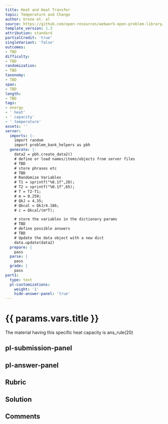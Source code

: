 ```yaml
---
title: Heat and Heat Transfer
topic: Temperature and Change
author: Urone et. al
source: https://github.com/open-resources/webwork-open-problem-library/tree/master/Contrib/BrockPhysics/College_Physics_Urone/14.Heat_and_Heat_Transfer/14-02.Temperature_and_Change/NU_U17_14_02_006.pg
template_version: 1.3
attribution: standard
partialCredit: 'true'
singleVariant: 'false'
outcomes:
- TBD
difficulty:
- TBD
randomization:
- TBD
taxonomy:
- TBD
span:
- TBD
length:
- TBD
tags:
- energy
- ' heat'
- ' capacity'
- ' temperature'
assets: ''
server:
  imports: |-
    import random
    import problem_bank_helpers as pbh
  generate: |-
    data2 = pbh.create_data2()
    # define or load names/items/objects from server files
    # TBD
    # store phrases etc
    # TBD
    # Randomize Variables
    # T1 = sprintf("%0.1f",20);
    # T2 = sprintf("%0.1f",65);
    # T = T2-T1;
    # m = 0.250;
    # QkJ = 4.35;
    # Qkcal = QkJ/4.186;
    # c = Qkcal/(m*T);

    # store the variables in the dictionary params
    # TBD
    # define possible answers
    # TBD
    # Update the data object with a new dict
    data.update(data2)
  prepare: |
    pass
  parse: |
    pass
  grade: |
    pass
part1:
  type: text
  pl-customizations:
    weight: '1'
    hide-answer-panel: 'true'
---
```


# {{ params.vars.title }} 


The material having this specific heat capacity is ans_rule(20)


## pl-submission-panel 


## pl-answer-panel 


## Rubric 


## Solution 


## Comments 


